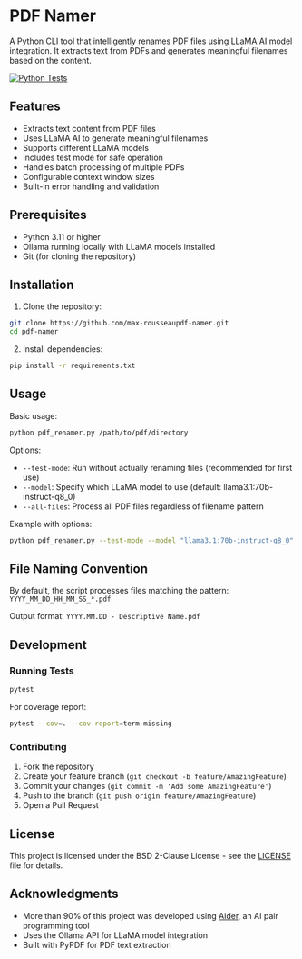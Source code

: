 # PDF Namer

A Python CLI tool that intelligently renames PDF files using LLaMA AI model integration. It extracts text from PDFs and generates meaningful filenames based on the content.

[![Python Tests](https://github.com/max-rousseaupdf-namer/actions/workflows/pytest.yml/badge.svg)](https://github.com/max-rousseaupdf-namer/actions/workflows/pytest.yml)

## Features

- Extracts text content from PDF files
- Uses LLaMA AI to generate meaningful filenames
- Supports different LLaMA models
- Includes test mode for safe operation
- Handles batch processing of multiple PDFs
- Configurable context window sizes
- Built-in error handling and validation

## Prerequisites

- Python 3.11 or higher
- Ollama running locally with LLaMA models installed
- Git (for cloning the repository)

## Installation

1. Clone the repository:
```bash
git clone https://github.com/max-rousseaupdf-namer.git
cd pdf-namer
```

2. Install dependencies:
```bash
pip install -r requirements.txt
```

## Usage

Basic usage:
```bash
python pdf_renamer.py /path/to/pdf/directory
```

Options:
- `--test-mode`: Run without actually renaming files (recommended for first use)
- `--model`: Specify which LLaMA model to use (default: llama3.1:70b-instruct-q8_0)
- `--all-files`: Process all PDF files regardless of filename pattern

Example with options:
```bash
python pdf_renamer.py --test-mode --model "llama3.1:70b-instruct-q8_0" /path/to/pdfs
```

## File Naming Convention

By default, the script processes files matching the pattern:
`YYYY_MM_DD_HH_MM_SS_*.pdf`

Output format:
`YYYY.MM.DD - Descriptive Name.pdf`

## Development

### Running Tests

```bash
pytest
```

For coverage report:
```bash
pytest --cov=. --cov-report=term-missing
```

### Contributing

1. Fork the repository
2. Create your feature branch (`git checkout -b feature/AmazingFeature`)
3. Commit your changes (`git commit -m 'Add some AmazingFeature'`)
4. Push to the branch (`git push origin feature/AmazingFeature`)
5. Open a Pull Request

## License

This project is licensed under the BSD 2-Clause License - see the [LICENSE](LICENSE) file for details.

## Acknowledgments

- More than 90% of this project was developed using [Aider](https://github.com/Aider-AI/aider), an AI pair programming tool
- Uses the Ollama API for LLaMA model integration
- Built with PyPDF for PDF text extraction
